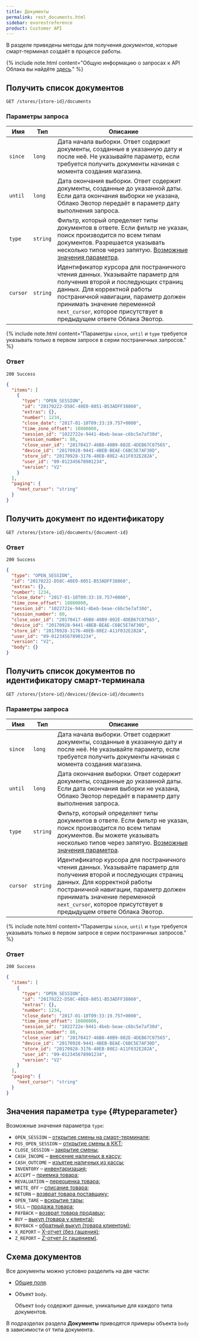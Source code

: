 ```yaml
---
title: Документы
permalink: rest_documents.html
sidebar: evorestreference
product: Customer API
---
```


В разделе приведены методы для получения *документов*, которые смарт-терминал создаёт в процессе работы.

{% include note.html content="Общую информацию о запросах к API Облака вы найдёте [здесь](./rest_overview.html)." %} 

## Получить список документов

    GET /stores/{store-id}/documents

### Параметры запроса

Имя  | Тип  | Описание
-----|------|--------------
`since`  | `long` | Дата начала выборки. Ответ содержит документы, созданные в указанную дату и после неё. Не указывайте параметр, если требуется получить документы начиная с момента создания магазина.
`until`  | `long` | Дата окончания выборки. Ответ содержит документы, созданные до указанной даты. Если дата окончания выборки не указана, Облако Эвотор передаёт в параметр дату выполнения запроса.
`type`  | `string` | Фильтр, который определяет типы документов в ответе. Если фильтр не указан, поиск производится по всем типам документов. Разрешается указывать несколько типов через запятую. [Возможные значения параметра](./rest_documents.html#typeparameter).
`cursor`| `string` | Идентификатор курсора для постраничного чтения данных. Указывайте параметр для получения второй и последующих страниц данных. Для корректной работы постраничной навигации, параметр должен принимать значение переменной `next_cursor`, которое присутствует в предыдущем ответе Облака Эвотор.

{% include note.html content="Параметры `since`, `until` и `type` требуется указывать только в первом запросе в серии постраничных запросов." %}

### Ответ

```
200 Success
```

```json
{
  "items": [
    {
      "type": "OPEN_SESSION",
      "id": "20170222-D58C-40E0-8051-B53ADFF38860",
      "extras": {},
      "number": 1234,
      "close_date": "2017-01-10T09:33:19.757+0000",
      "time_zone_offset": 10800000,
      "session_id": "1022722e-9441-4beb-beae-c6bc5e7af30d",
      "session_number": 80,
      "close_user_id": "20170417-46B8-40B9-802E-4DEB67C07565",
      "device_id": "20170928-9441-4BEB-BEAE-C6BC5E7AF30D",
      "store_id": "20170928-3176-40EB-80E2-A11F032E282A",
      "user_id": "09-012345678901234",
      "version": "V2"
    }
  ],
  "paging": {
    "next_cursor": "string"
  }
}
```

## Получить документ по идентификатору

    GET /stores/{store-id}/documents/{document-id}

### Ответ

```
200 Success
```

```json
{
  "type": "OPEN_SESSION",
  "id": "20170222-D58C-40E0-8051-B53ADFF38860",
  "extras": {},
  "number": 1234,
  "close_date": "2017-01-10T09:33:19.757+0000",
  "time_zone_offset": 10800000,
  "session_id": "1022722e-9441-4beb-beae-c6bc5e7af30d",
  "session_number": 80,
  "close_user_id": "20170417-46B8-40B9-802E-4DEB67C07565",
  "device_id": "20170928-9441-4BEB-BEAE-C6BC5E7AF30D",
  "store_id": "20170928-3176-40EB-80E2-A11F032E282A",
  "user_id": "09-012345678901234",
  "version": "V2",
  "body": {}
}
```

## Получить список документов по идентификатору смарт-терминала

    GET /stores/{store-id}/devices/{device-id}/documents

### Параметры запроса

Имя  | Тип  | Описание
-----|------|--------------
`since`  | `long` | Дата начала выборки. Ответ содержит документы, созданные в указанную дату и после неё. Не указывайте параметр, если требуется получить документы начиная с момента создания магазина.
`until`  | `long` | Дата окончания выборки. Ответ содержит документы, созданные до указанной даты. Если дата окончания выборки не указана, Облако Эвотор передаёт в параметр дату выполнения запроса.
`type`  | `string` | Фильтр, который определяет типы документов в ответе. Если фильтр не указан, поиск производится по всем типам документов. Вы можете указывать несколько типов через запятую. [Возможные значения параметра](./rest_documents.html#typeparameter).
`cursor`| `string` | Идентификатор курсора для постраничного чтения данных. Указывайте параметр для получения второй и последующих страниц данных. Для корректной работы постраничной навигации, параметр должен принимать значение переменной `next_cursor`, которое присутствует в предыдущем ответе Облака Эвотор.

{% include note.html content="Параметры `since`, `until` и `type` требуется указывать только в первом запросе в серии постраничных запросов." %}

### Ответ

```
200 Success
```

```json
{
  "items": [
    {
      "type": "OPEN_SESSION",
      "id": "20170222-D58C-40E0-8051-B53ADFF38860",
      "extras": {},
      "number": 1234,
      "close_date": "2017-01-10T09:33:19.757+0000",
      "time_zone_offset": 10800000,
      "session_id": "1022722e-9441-4beb-beae-c6bc5e7af30d",
      "session_number": 80,
      "close_user_id": "20170417-46B8-40B9-802E-4DEB67C07565",
      "device_id": "20170928-9441-4BEB-BEAE-C6BC5E7AF30D",
      "store_id": "20170928-3176-40EB-80E2-A11F032E282A",
      "user_id": "09-012345678901234",
      "version": "V2"
    }
  ],
  "paging": {
    "next_cursor": "string"
  }
}
```

## Значения параметра `type` {#typeparameter}

Возможные значения параметра `type`:

* `OPEN_SESSION` – [открытие смены на смарт-терминале](./rest_open_session.html.html);
* `POS_OPEN_SESSION` – [открытие смены в ККТ](./rest_pos_open_session.html);
* `CLOSE_SESSION` – [закрытие смены](./rest_close_session.html);
* `CASH_INCOME` – [внесение наличных в кассу](./rest_cash_income.html);
* `CASH_OUTCOME` – [изъятие наличных из кассы](./rest_cash_outcome.html);
* `INVENTORY` – [инвентаризация](./rest_inventory.html);
* `ACCEPT` – [приемка товара](./rest_accept.html);
* `REVALUATION` – [переоценка товара](./rest_revaluation.html);
* `WRITE_OFF` – [списание товара](./rest_write_off.html);
* `RETURN` – [возврат товара поставщику](./rest_return.html);
* `OPEN_TARE` – [вскрытие тары](./rest_open_tare.html);
* `SELL` – [продажа товара](./rest_sell.html);
* `PAYBACK` – [возврат товара продавцу](./rest_payback.html);
* `BUY` – [выкуп (товара у клиента)](./rest_buy.html);
* `BUYBACK` – [обратный выкуп (товара клиентом)](./rest_buyback.html);
* `X_REPORT` – [X-отчет (без гашения)](./rest_x_report.html);
* `Z_REPORT` – [Z-отчет (с гашением)](./rest_z_report.html).

## Схема документов

Все документы можно условно разделить на две части:

* [Общие поля](./rest_common_fields.html).
* Объект `body`.

  Объект `body` содержит данные, уникальные для каждого типа документов.


В подразделах раздела **Документы** приводятся примеры объекта `body` в зависимости от типа документа.

